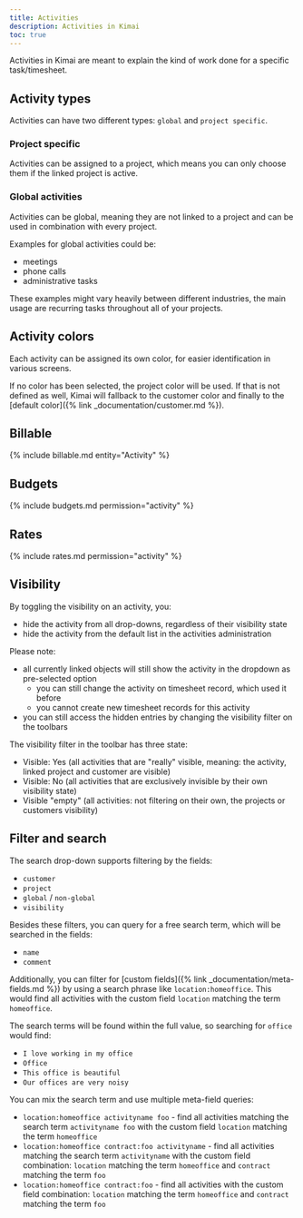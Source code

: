 ```yaml
---
title: Activities
description: Activities in Kimai
toc: true
---
```


Activities in Kimai are meant to explain the kind of work done for a specific task/timesheet.

## Activity types

Activities can have two different types: `global` and `project specific`.  

### Project specific 

Activities can be assigned to a project, which means you can only choose them if the linked project is active.

### Global activities

Activities can be global, meaning they are not linked to a project and can be used in combination with every project.

Examples for global activities could be:
- meetings
- phone calls
- administrative tasks

These examples might vary heavily between different industries, the main usage are recurring tasks throughout all of your projects.

## Activity colors

Each activity can be assigned its own color, for easier identification in various screens.

If no color has been selected, the project color will be used. 
If that is not defined as well, Kimai will fallback to the customer color and finally to the [default color]({% link _documentation/customer.md %}).

## Billable

{% include billable.md entity="Activity" %}

## Budgets

{% include budgets.md permission="activity" %} 

## Rates

{% include rates.md permission="activity" %}

## Visibility
 
By toggling the visibility on an activity, you:
- hide the activity from all drop-downs, regardless of their visibility state
- hide the activity from the default list in the activities administration

Please note:
- all currently linked objects will still show the activity in the dropdown as pre-selected option
  - you can still change the activity on timesheet record, which used it before
  - you cannot create new timesheet records for this activity 
- you can still access the hidden entries by changing the visibility filter on the toolbars

The visibility filter in the toolbar has three state: 
- Visible: Yes (all activities that are "really" visible, meaning: the activity, linked project and customer are visible)
- Visible: No (all activities that are exclusively invisible by their own visibility state)
- Visible "empty" (all activities: not filtering on their own, the projects or customers visibility)

## Filter and search 

The search drop-down supports filtering by the fields:
- `customer`
- `project`
- `global` / `non-global`
- `visibility`

Besides these filters, you can query for a free search term, which will be searched in the fields:
- `name`
- `comment`

Additionally, you can filter for [custom fields]({% link _documentation/meta-fields.md %}) by using a search phrase like `location:homeoffice`.
This would find all activities with the custom field `location` matching the term `homeoffice`.

The search terms will be found within the full value, so searching for `office` would find:
- `I love working in my office`
- `Office` 
- `This office is beautiful`
- `Our offices are very noisy`

You can mix the search term and use multiple meta-field queries:
- `location:homeoffice activityname foo` - find all activities matching the search term `activityname foo` with the custom field `location` matching the term `homeoffice` 
- `location:homeoffice contract:foo activityname` - find all activities matching the search term `activityname` with the custom field combination: `location` matching the term `homeoffice` and `contract` matching the term `foo` 
- `location:homeoffice contract:foo` - find all activities with the custom field combination: `location` matching the term `homeoffice` and `contract` matching the term `foo`
